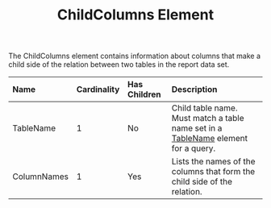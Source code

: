 ﻿---
title: ChildColumns Element
description: "This page describes ChildColumns element meaning and structure which may be used while configuring Aspose.Words for SharePoint reports."
type: docs
weight: 200
url: /sharepoint/childcolumns-element/
---

The ChildColumns element contains information about columns that make a child side of the relation between two tables in the report data set.

|Name|Cardinality|Has Children|Description|
| :- | :- | :- | :- |
|TableName|1|No|Child table name. Must match a table name set in a [TableName](/words/sharepoint/tablenames-element/) element for a query.|
|ColumnNames|1|Yes|Lists the names of the columns that form the child side of the relation.|
